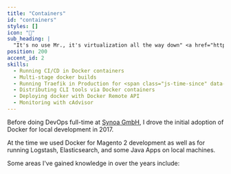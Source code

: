 ```yaml
---
title: "Containers"
id: "containers"
styles: []
icon: "🐳"
sub_heading: |
  "It's no use Mr., it's virtualization all the way down" <a href="https://en.wikipedia.org/wiki/Turtles_all_the_way_down">🐢</a>
position: 200
accent_id: 2
skills:
  - Running CI/CD in Docker containers
  - Multi-stage docker builds
  - Running Traefik in Production for <span class="js-time-since" data-year="2018">4</span> years
  - Distributing CLI tools via Docker containers
  - Deploying docker with Docker Remote API
  - Monitoring with cAdvisor
---
```


Before doing DevOps full-time at [Synoa GmbH](https://synoa.de/), I drove the initial adoption of Docker for local development in 2017.

At the time we used Docker for Magento 2 development as well as for running Logstash, Elasticsearch, and some Java Apps on local machines.

Some areas I've gained knowledge in over the years include:
